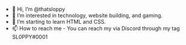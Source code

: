 - 👋 Hi, I’m @thatsloppy
- 👀 I’m interested in technology, website building, and gaming.
- 🌱 I’m starting to learn HTML and CSS.
- 📫 How to reach me - You can reach my via Discord through my tag SL0PPY#0001
